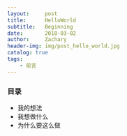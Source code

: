 ```yaml
---
layout:     post
title:      HelloWorld
subtitle:   Beginning
date:       2018-03-02
author:     Zachary
header-img: img/post_hello_world.jpg
catalog: true
tags:
	- 前言
---
```


### 目录

- 我的想法
- 我想做什么
- 为什么要这么做